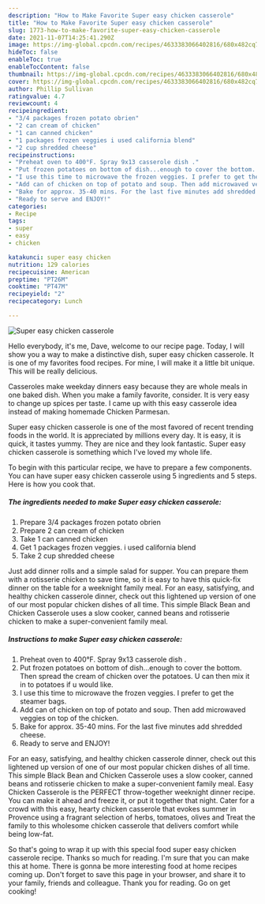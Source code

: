 ```yaml
---
description: "How to Make Favorite Super easy chicken casserole"
title: "How to Make Favorite Super easy chicken casserole"
slug: 1773-how-to-make-favorite-super-easy-chicken-casserole
date: 2021-11-07T14:25:41.290Z
image: https://img-global.cpcdn.com/recipes/4633383066402816/680x482cq70/super-easy-chicken-casserole-recipe-main-photo.jpg
hideToc: false
enableToc: true
enableTocContent: false
thumbnail: https://img-global.cpcdn.com/recipes/4633383066402816/680x482cq70/super-easy-chicken-casserole-recipe-main-photo.jpg
cover: https://img-global.cpcdn.com/recipes/4633383066402816/680x482cq70/super-easy-chicken-casserole-recipe-main-photo.jpg
author: Phillip Sullivan
ratingvalue: 4.7
reviewcount: 4
recipeingredient:
- "3/4 packages frozen potato obrien"
- "2 can cream of chicken"
- "1 can canned chicken"
- "1 packages frozen veggies i used california blend"
- "2 cup shredded cheese"
recipeinstructions:
- "Preheat oven to 400°F. Spray 9x13 casserole dish ."
- "Put frozen potatoes on bottom of dish...enough to cover the bottom. Then spread the cream of chicken over the potatoes. U can then mix it in to potatoes if u would like."
- "I use this time to microwave the frozen veggies. I prefer to get the steamer bags."
- "Add can of chicken on top of potato and soup. Then add microwaved veggies on top of the chicken."
- "Bake for approx. 35-40 mins. For the last five minutes add shredded cheese."
- "Ready to serve and ENJOY!"
categories:
- Recipe
tags:
- super
- easy
- chicken

katakunci: super easy chicken 
nutrition: 129 calories
recipecuisine: American
preptime: "PT26M"
cooktime: "PT47M"
recipeyield: "2"
recipecategory: Lunch

---
```



![Super easy chicken casserole](https://img-global.cpcdn.com/recipes/4633383066402816/680x482cq70/super-easy-chicken-casserole-recipe-main-photo.jpg)

Hello everybody, it's me, Dave, welcome to our recipe page. Today, I will show you a way to make a distinctive dish, super easy chicken casserole. It is one of my favorites food recipes. For mine, I will make it a little bit unique. This will be really delicious.

Casseroles make weekday dinners easy because they are whole meals in one baked dish. When you make a family favorite, consider. It is very easy to change up spices per taste. I came up with this easy casserole idea instead of making homemade Chicken Parmesan.

Super easy chicken casserole is one of the most favored of recent trending foods in the world. It is appreciated by millions every day. It is easy, it is quick, it tastes yummy. They are nice and they look fantastic. Super easy chicken casserole is something which I've loved my whole life.


To begin with this particular recipe, we have to prepare a few components. You can have super easy chicken casserole using 5 ingredients and 5 steps. Here is how you cook that.

<!--inarticleads1-->

##### The ingredients needed to make Super easy chicken casserole:

1. Prepare 3/4 packages frozen potato obrien
1. Prepare 2 can cream of chicken
1. Take 1 can canned chicken
1. Get 1 packages frozen veggies. i used california blend
1. Take 2 cup shredded cheese


Just add dinner rolls and a simple salad for supper. You can prepare them with a rotisserie chicken to save time, so it is easy to have this quick-fix dinner on the table for a weeknight family meal. For an easy, satisfying, and healthy chicken casserole dinner, check out this lightened up version of one of our most popular chicken dishes of all time. This simple Black Bean and Chicken Casserole uses a slow cooker, canned beans and rotisserie chicken to make a super-convenient family meal. 

<!--inarticleads2-->

##### Instructions to make Super easy chicken casserole:

1. Preheat oven to 400°F. Spray 9x13 casserole dish .
1. Put frozen potatoes on bottom of dish...enough to cover the bottom. Then spread the cream of chicken over the potatoes. U can then mix it in to potatoes if u would like.
1. I use this time to microwave the frozen veggies. I prefer to get the steamer bags.
1. Add can of chicken on top of potato and soup. Then add microwaved veggies on top of the chicken.
1. Bake for approx. 35-40 mins. For the last five minutes add shredded cheese.
1. Ready to serve and ENJOY!

For an easy, satisfying, and healthy chicken casserole dinner, check out this lightened up version of one of our most popular chicken dishes of all time. This simple Black Bean and Chicken Casserole uses a slow cooker, canned beans and rotisserie chicken to make a super-convenient family meal. Easy Chicken Casserole is the PERFECT throw-together weeknight dinner recipe. You can make it ahead and freeze it, or put it together that night. Cater for a crowd with this easy, hearty chicken casserole that evokes summer in Provence using a fragrant selection of herbs, tomatoes, olives and Treat the family to this wholesome chicken casserole that delivers comfort while being low-fat. 

So that's going to wrap it up with this special food super easy chicken casserole recipe. Thanks so much for reading. I'm sure that you can make this at home. There is gonna be more interesting food at home recipes coming up. Don't forget to save this page in your browser, and share it to your family, friends and colleague. Thank you for reading. Go on get cooking!
